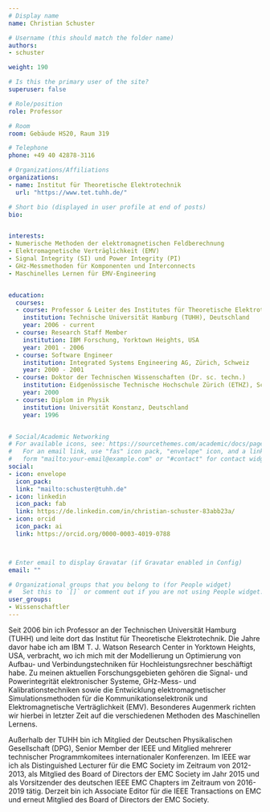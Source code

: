 ```yaml
---
# Display name
name: Christian Schuster

# Username (this should match the folder name)
authors:
- schuster

weight: 190

# Is this the primary user of the site?
superuser: false

# Role/position
role: Professor

# Room
room: Gebäude HS20, Raum 319

# Telephone
phone: +49 40 42878-3116

# Organizations/Affiliations
organizations:
- name: Institut für Theoretische Elektrotechnik
  url: "https://www.tet.tuhh.de/"

# Short bio (displayed in user profile at end of posts)
bio: 


interests:
- Numerische Methoden der elektromagnetischen Feldberechnung
- Elektromagnetische Verträglichkeit (EMV)
- Signal Integrity (SI) und Power Integrity (PI)
- GHz-Messmethoden für Komponenten und Interconnects
- Maschinelles Lernen für EMV-Engineering


education:
  courses:
  - course: Professor & Leiter des Institutes für Theoretische Elektrotechnik
    institution: Technische Universität Hamburg (TUHH), Deutschland
    year: 2006 - current
  - course: Research Staff Member 
    institution: IBM Forschung, Yorktown Heights, USA
    year: 2001 - 2006
  - course: Software Engineer
    institution: Integrated Systems Engineering AG, Zürich, Schweiz
    year: 2000 - 2001
  - course: Doktor der Technischen Wissenschaften (Dr. sc. techn.)
    institution: Eidgenössische Technische Hochschule Zürich (ETHZ), Schweiz
    year: 2000
  - course: Diplom in Physik
    institution: Universität Konstanz, Deutschland
    year: 1996


# Social/Academic Networking
# For available icons, see: https://sourcethemes.com/academic/docs/page-builder/#icons
#   For an email link, use "fas" icon pack, "envelope" icon, and a link in the
#   form "mailto:your-email@example.com" or "#contact" for contact widget.
social:
- icon: envelope
  icon_pack: 
  link: "mailto:schuster@tuhh.de"
- icon: linkedin
  icon_pack: fab
  link: https://de.linkedin.com/in/christian-schuster-83abb23a/
- icon: orcid
  icon_pack: ai
  link: https://orcid.org/0000-0003-4019-0788



# Enter email to display Gravatar (if Gravatar enabled in Config)
email: ""

# Organizational groups that you belong to (for People widget)
#   Set this to `[]` or comment out if you are not using People widget.
user_groups:
- Wissenschaftler
---
```


Seit 2006 bin ich Professor an der Technischen Universität Hamburg (TUHH) und leite dort das Institut für Theoretische Elektrotechnik. Die Jahre davor habe ich am IBM T. J. Watson Research Center in Yorktown Heights, USA, verbracht, wo ich mich mit der Modellierung un Optimierung von Aufbau- und Verbindungstechniken für Hochleistungsrechner beschäftigt habe. Zu meinen aktuellen Forschungsgebieten gehören die Signal- und Powerintegrität elektronischer Systeme, GHz-Mess- und Kalibrationstechniken sowie die Entwicklung elektromagnetischer Simulationsmethoden für die Kommunikationselektronik und Elektromagnetische Verträglichkeit (EMV). Besonderes Augenmerk richten wir hierbei in letzter Zeit auf die verschiedenen Methoden des Maschinellen Lernens.

Außerhalb der TUHH bin ich Mitglied der Deutschen Physikalischen Gesellschaft (DPG), Senior Member der IEEE und Mitglied mehrerer technischer Programmkomitees internationaler Konferenzen. Im IEEE war ich als Distinguished Lecturer für die EMC Society im Zeitraum von 2012-2013, als Mitglied des Board of Directors der EMC Society im Jahr 2015 und als Vorsitzender des deutschen IEEE EMC Chapters im Zeitraum von 2016-2019 tätig. Derzeit bin ich Associate Editor für die IEEE Transactions on EMC und erneut Mitglied des Board of Directors der EMC Society.